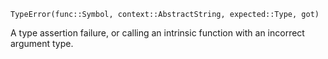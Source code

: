 ```
TypeError(func::Symbol, context::AbstractString, expected::Type, got)
```

A type assertion failure, or calling an intrinsic function with an incorrect argument type.
